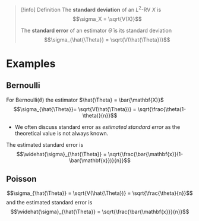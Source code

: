 
>[!info] Definition
>The **standard deviation** of an $L^2$-RV $X$ is 
>$$\sigma_X = \sqrt{V(X)}$$
>
>The **standard error** of an estimator $\hat{\Theta}$ is its standard deviation
>$$\sigma_{\hat{\Theta}} = \sqrt{V(\hat{\Theta})}$$


# Examples

## Bernoulli

For $\text{Bernoulli}(\theta)$ the estimator $\hat{\Theta} = \bar{\mathbf{X}}$ 
$$\sigma_{\hat{\Theta}}= \sqrt{V(\hat{\Theta})} = \sqrt{\frac{\theta(1-\theta)}{n}}$$
- We often discuss standard error as *estimated standard error* as the theoretical value is not always known.

The estimated standard error is
$$\widehat{\sigma}_{\hat{\Theta}} = \sqrt{\frac{\bar{\mathbf{x}}(1-\bar{\mathbf{x}})}{n}}$$

## Poisson
$$\sigma_{\hat{\Theta}} = \sqrt{V(\hat{\Theta})} = \sqrt{\frac{\theta}{n}}$$
and the estimated standard error is 
$$\widehat{\sigma}_{\hat{\Theta}} = \sqrt{\frac{\bar{\mathbf{x}}}{n}}$$